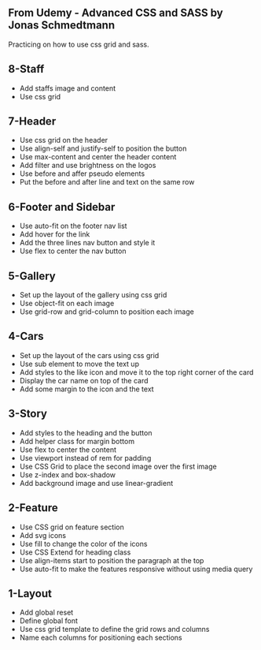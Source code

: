 From Udemy - Advanced CSS and SASS by Jonas Schmedtmann
--------------------------------------------------------
Practicing on how to use css grid and sass.

8-Staff
--------------------------------------------------------
- Add staffs image and content
- Use css grid

7-Header
--------------------------------------------------------
- Use css grid on the header
- Use align-self and justify-self to position the button
- Use max-content and center the header content
- Add filter and use brightness on the logos
- Use before and affer pseudo elements
- Put the before and after line and text on the same row

6-Footer and Sidebar
--------------------------------------------------------
- Use auto-fit on the footer nav list
- Add hover for the link
- Add the three lines nav button and style it
- Use flex to center the nav button

5-Gallery
--------------------------------------------------------
- Set up the layout of the gallery using css grid
- Use object-fit on each image
- Use grid-row and grid-column to position each image

4-Cars
--------------------------------------------------------
- Set up the layout of the cars using css grid
- Use sub element to move the text up
- Add styles to the like icon and move it to the top right corner of the card
- Display the car name on top of the card
- Add some margin to the icon and the text

3-Story
--------------------------------------------------------
- Add styles to the heading and the button
- Add helper class for margin bottom
- Use flex to center the content
- Use viewport instead of rem for padding
- Use CSS Grid to place the second image over the first image
- Use z-index and box-shadow
- Add background image and use linear-gradient

2-Feature
--------------------------------------------------------
- Use CSS grid on feature section
- Add svg icons
- Use fill to change the color of the icons
- Use CSS Extend for heading class
- Use align-items start to position the paragraph at the top
- Use auto-fit to make the features responsive without using media query

1-Layout
--------------------------------------------------------
- Add global reset
- Define global font
- Use css grid template to define the grid rows and columns
- Name each columns for positioning each sections